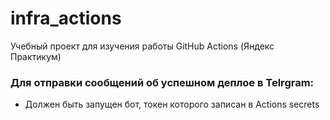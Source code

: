 # infra_actions
Учебный проект для изучения работы GitHub Actions (Яндекс Практикум)

### Для отправки сообщений об успешном деплое в Telrgram:
- Должен быть запущен бот, токен которого записан в Actions secrets 
